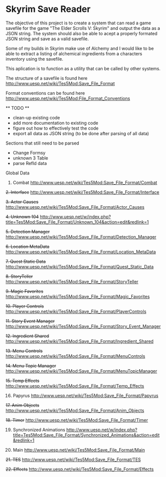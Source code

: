 # Skyrim Save Reader

The objective of this project is to create a system that can read a game savefile for the game "The Elder Scrolls V: Skyrim" and output the data as a JSON string. The system should also be able to acept a properly formated JSON string and save as a valid savefile.

Some of my builds in Skyrim make use of Alchemy and I would like to be able to extract a listing of alchemical ingredients from a characters inventory using the savefile.

This aplication is to function as a utility that can be called by other systems.


The structure of a savefile is found here http://www.uesp.net/wiki/Tes5Mod:Save_File_Format

Format conventions can be found here http://www.uesp.net/wiki/Tes5Mod:File_Format_Conventions

** TODO **

* clean-up existing code
* add more documentation to existing code
* figure out how to effectively test the code
* export all data as JSON string (to be done after parsing of all data)


Sections that still need to be parsed

* Change Formsy
* unknown 3 Table
* parse RefId data


Global Data


1. Combat
      http://www.uesp.net/wiki/Tes5Mod:Save_File_Format/Combat

~~2. Interface~~
      http://www.uesp.net/wiki/Tes5Mod:Save_File_Format/Interface

~~3. Actor Causes~~
      http://www.uesp.net/wiki/Tes5Mod:Save_File_Format/Actor_Causes

~~4. Unknown 104~~
      http://www.uesp.net/w/index.php?title=Tes5Mod:Save_File_Format/Unknown_104&action=edit&redlink=1

~~5. Detection Manager~~
      http://www.uesp.net/wiki/Tes5Mod:Save_File_Format/Detection_Manager

~~6. Location MetaData~~
      http://www.uesp.net/wiki/Tes5Mod:Save_File_Format/Location_MetaData

~~7. Quest Static Data~~
      http://www.uesp.net/wiki/Tes5Mod:Save_File_Format/Quest_Static_Data

~~8. StoryTeller~~
      http://www.uesp.net/wiki/Tes5Mod:Save_File_Format/StoryTeller

~~9. Magic Favorites~~
      http://www.uesp.net/wiki/Tes5Mod:Save_File_Format/Magic_Favorites

~~10. Player Controls~~
      http://www.uesp.net/wiki/Tes5Mod:Save_File_Format/PlayerControls

~~11. Story Event Manager~~
      http://www.uesp.net/wiki/Tes5Mod:Save_File_Format/Story_Event_Manager

~~12. Ingredient Shared~~
      http://www.uesp.net/wiki/Tes5Mod:Save_File_Format/Ingredient_Shared

~~13. Menu Controls~~
      http://www.uesp.net/wiki/Tes5Mod:Save_File_Format/MenuControls

~~14. Menu Topic Manager~~
      http://www.uesp.net/wiki/Tes5Mod:Save_File_Format/MenuTopicManager

~~15. Temp Effects~~
      http://www.uesp.net/wiki/Tes5Mod:Save_File_Format/Temp_Effects

16. Papyrus
      http://www.uesp.net/wiki/Tes5Mod:Save_File_Format/Papyrus

~~17. Anim Objects~~
      http://www.uesp.net/wiki/Tes5Mod:Save_File_Format/Anim_Objects

~~18. Timer~~
      http://www.uesp.net/wiki/Tes5Mod:Save_File_Format/Timer

19. Synchronized Animations
      http://www.uesp.net/w/index.php?title=Tes5Mod:Save_File_Format/Synchronized_Animations&action=edit&redlink=1

20. Main
      http://www.uesp.net/wiki/Tes5Mod:Save_File_Format/Main

~~21. TES~~
      http://www.uesp.net/wiki/Tes5Mod:Save_File_Format/TES

~~22. Effects~~
      http://www.uesp.net/wiki/Tes5Mod:Save_File_Format/Effects
